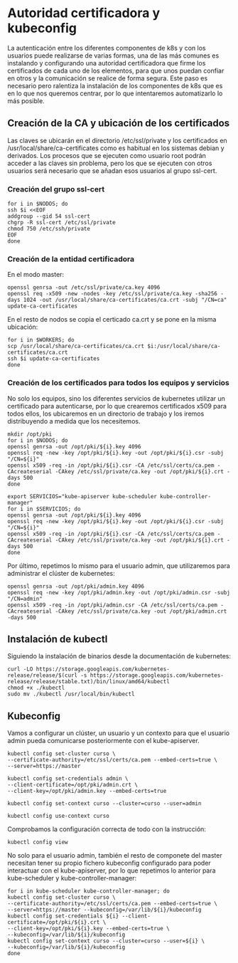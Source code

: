 # Autoridad certificadora y kubeconfig
La autenticación entre los diferentes componentes de k8s y con los
usuarios puede realizarse de varias formas, una de las más comunes es
instalando y configurando una autoridad certificadora que firme los
certificados de cada uno de los elementos, para que unos puedan
confiar en otros y la comunicación se realice de forma segura. Este
paso es necesario pero ralentiza la instalación de los componentes de
k8s que es en lo que nos queremos centrar, por lo que intentaremos
automatizarlo lo más posible.

## Creación de la CA y ubicación de los certificados

Las claves se ubicarán en el directorio /etc/ssl/private y los
certificados en /usr/local/share/ca-certificates como es habitual en
los sistemas debian y derivados. Los procesos que se ejecuten como
usuario root podrán acceder a las claves sin problema, pero los que se
ejecuten con otros usuarios será necesario que se añadan esos usuarios
al grupo ssl-cert.

### Creación del grupo ssl-cert

    for i in $NODOS; do
	ssh $i <<EOF
    addgroup --gid 54 ssl-cert
    chgrp -R ssl-cert /etc/ssl/private
    chmod 750 /etc/ssh/private
	EOF
    done
	
### Creación de la entidad certificadora

En el modo master:

    openssl genrsa -out /etc/ssl/private/ca.key 4096
	openssl req -x509 -new -nodes -key /etc/ssl/private/ca.key -sha256 -days 1024 -out /usr/local/share/ca-certificates/ca.crt -subj "/CN=ca"
	update-ca-certificates
	
En el resto de nodos se copia el certicado ca.crt y se pone en la
misma ubicación:

    for i in $WORKERS; do
	scp /usr/local/share/ca-certificates/ca.crt $i:/usr/local/share/ca-certificates/ca.crt
	ssh $i update-ca-certificates
	done

### Creación de los certificados para todos los equipos y servicios

No solo los equipos, sino los diferentes servicios de kubernetes
utilizar un certificado para autenticarse, por lo que crearemos
certificados x509 para todos ellos, los ubicaremos en un directorio de
trabajo y los iremos distribuyendo a medida que los necesitemos.

    mkdir /opt/pki
	for i in $NODOS; do
	openssl genrsa -out /opt/pki/${i}.key 4096
	openssl req -new -key /opt/pki/${i}.key -out /opt/pki/${i}.csr -subj "/CN=${i}"
	openssl x509 -req -in /opt/pki/${i}.csr -CA /etc/ssl/certs/ca.pem -CAcreateserial -CAkey /etc/ssl/private/ca.key -out /opt/pki/${i}.crt -days 500
	done
	
	export SERVICIOS="kube-apiserver kube-scheduler kube-controller-manager"
	for i in $SERVICIOS; do
	openssl genrsa -out /opt/pki/${i}.key 4096
	openssl req -new -key /opt/pki/${i}.key -out /opt/pki/${i}.csr -subj "/CN=${i}"
	openssl x509 -req -in /opt/pki/${i}.csr -CA /etc/ssl/certs/ca.pem -CAcreateserial -CAkey /etc/ssl/private/ca.key -out /opt/pki/${i}.crt -days 500
	done

Por último, repetimos lo mismo para el usuario admin, que utilizaremos para administrar el clúster de kubernetes:

    openssl genrsa -out /opt/pki/admin.key 4096
    openssl req -new -key /opt/pki/admin.key -out /opt/pki/admin.csr -subj "/CN=admin"
	openssl x509 -req -in /opt/pki/admin.csr -CA /etc/ssl/certs/ca.pem -CAcreateserial -CAkey /etc/ssl/private/ca.key -out /opt/pki/admin.crt -days 500 

## Instalación de kubectl

Siguiendo la instalación de binarios desde la documentación de kubernetes:

    curl -LO https://storage.googleapis.com/kubernetes-release/release/$(curl -s https://storage.googleapis.com/kubernetes-release/release/stable.txt)/bin/linux/amd64/kubectl
    chmod +x ./kubectl
	sudo mv ./kubectl /usr/local/bin/kubectl
	
## Kubeconfig

Vamos a configurar un clúster, un usuario y un contexto para que el
usuario admin pueda comunicarse posteriormente con el kube-apiserver.

    kubectl config set-cluster curso \
    --certificate-authority=/etc/ssl/certs/ca.pem --embed-certs=true \
    --server=https://master
	
    kubectl config set-credentials admin \
    --client-certificate=/opt/pki/admin.crt \
    --client-key=/opt/pki/admin.key --embed-certs=true
	
	kubectl config set-context curso --cluster=curso --user=admin
	
	kubectl config use-context curso
	
Comprobamos la configuración correcta de todo con la instrucción:

    kubectl config view
	
No solo para el usuario admin, también el resto de componete del
master necesitan tener su propio fichero kubeconfig configurado para
poder interactuar con el kube-apiserver, por lo que repetimos lo
anterior para kube-scheduler y kube-controller-manager:

    for i in kube-scheduler kube-controller-manager; do
	kubectl config set-cluster curso \
	--certificate-authority=/etc/ssl/certs/ca.pem --embed-certs=true \
	--server=https://master --kubeconfig=/var/lib/${i}/kubeconfig
	kubectl config set-credentials ${i} --client-certificate=/opt/pki/${i}.crt \
	--client-key=/opt/pki/${i}.key --embed-certs=true \
	--kubeconfig=/var/lib/${i}/kubeconfig
	kubectl config set-context curso --cluster=curso --user=${i} \
	--kubeconfig=/var/lib/${i}/kubeconfig
	done
	
	
